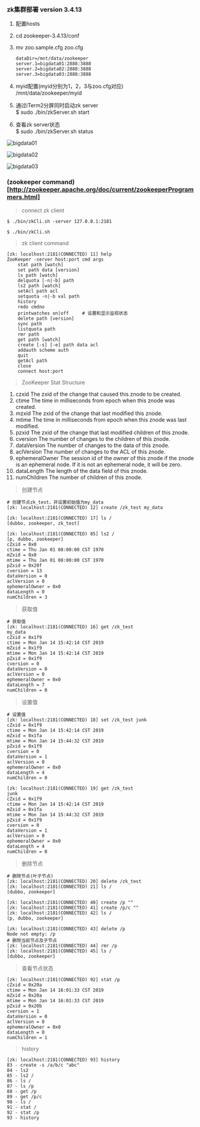 ### zk集群部署 version 3.4.13

1. 配置hosts
2. cd zookeeper-3.4.13/conf
3. mv zoo.sample.cfg zoo.cfg
    ```
    dataDir=/mnt/data/zookeeper
    server.1=bigdata01:2888:3888
    server.2=bigdata02:2888:3888
    server.3=bigdata03:2888:3888
    ```
4. myid配置(myid分别为1，2，3与zoo.cfg对应)  
   /mnt/data/zookeeper/myid  
5. 通过iTerm2分屏同时启动zk server  
$ sudo ./bin/zkServer.sh start

6. 查看zk server状态  
$ sudo ./bin/zkServer.sh status 
 
![bigdata01](https://github.com/Dongzai1005/learning/blob/master/bigdata/src/main/java/wang/xiaoluobo/zookeeper/images/zk01.png)

![bigdata02](https://github.com/Dongzai1005/learning/blob/master/bigdata/src/main/java/wang/xiaoluobo/zookeeper/images/zk02.png)

![bigdata03](https://github.com/Dongzai1005/learning/blob/master/bigdata/src/main/java/wang/xiaoluobo/zookeeper/images/zk03.png)

### (zookeeper command)[http://zookeeper.apache.org/doc/current/zookeeperProgrammers.html]
> connect zk client
```text
$ ./bin/zkCli.sh -server 127.0.0.1:2181

$ ./bin/zkCli.sh
```

> zk client command
```text
[zk: localhost:2181(CONNECTED) 11] help
ZooKeeper -server host:port cmd args
	stat path [watch]
	set path data [version]
	ls path [watch]
	delquota [-n|-b] path
	ls2 path [watch]
	setAcl path acl
	setquota -n|-b val path
	history
	redo cmdno
	printwatches on|off     # 设置和显示监视状态
	delete path [version]
	sync path
	listquota path
	rmr path
	get path [watch]
	create [-s] [-e] path data acl
	addauth scheme auth
	quit
	getAcl path
	close
	connect host:port
```

> ZooKeeper Stat Structure
1. czxid
The zxid of the change that caused this znode to be created.
2. ctime
The time in milliseconds from epoch when this znode was created.
3. mzxid
The zxid of the change that last modified this znode.
4. mtime
The time in milliseconds from epoch when this znode was last modified.
5. pzxid
The zxid of the change that last modified children of this znode.
6. cversion
The number of changes to the children of this znode.
7. dataVersion
The number of changes to the data of this znode.
8. aclVersion
The number of changes to the ACL of this znode.
9. ephemeralOwner
The session id of the owner of this znode if the znode is an ephemeral node. If it is not an ephemeral node, it will be zero.
10. dataLength
The length of the data field of this znode.
11. numChildren
The number of children of this znode.


> 创建节点
```text
# 创建节点zk_test，并设置初始值为my_data
[zk: localhost:2181(CONNECTED) 12] create /zk_test my_data

[zk: localhost:2181(CONNECTED) 17] ls /
[dubbo, zookeeper, zk_test]

[zk: localhost:2181(CONNECTED) 85] ls2 /
[p, dubbo, zookeeper]
cZxid = 0x0
ctime = Thu Jan 01 08:00:00 CST 1970
mZxid = 0x0
mtime = Thu Jan 01 08:00:00 CST 1970
pZxid = 0x20f
cversion = 13
dataVersion = 0
aclVersion = 0
ephemeralOwner = 0x0
dataLength = 0
numChildren = 3
```

> 获取值
```text
# 获取值
[zk: localhost:2181(CONNECTED) 16] get /zk_test
my_data
cZxid = 0x1f9
ctime = Mon Jan 14 15:42:14 CST 2019
mZxid = 0x1f9
mtime = Mon Jan 14 15:42:14 CST 2019
pZxid = 0x1f9
cversion = 0
dataVersion = 0
aclVersion = 0
ephemeralOwner = 0x0
dataLength = 7
numChildren = 0
```

> 设置值
```text
# 设置值
[zk: localhost:2181(CONNECTED) 18] set /zk_test junk
cZxid = 0x1f9
ctime = Mon Jan 14 15:42:14 CST 2019
mZxid = 0x1fa
mtime = Mon Jan 14 15:44:32 CST 2019
pZxid = 0x1f9
cversion = 0
dataVersion = 1
aclVersion = 0
ephemeralOwner = 0x0
dataLength = 4
numChildren = 0

[zk: localhost:2181(CONNECTED) 19] get /zk_test
junk
cZxid = 0x1f9
ctime = Mon Jan 14 15:42:14 CST 2019
mZxid = 0x1fa
mtime = Mon Jan 14 15:44:32 CST 2019
pZxid = 0x1f9
cversion = 0
dataVersion = 1
aclVersion = 0
ephemeralOwner = 0x0
dataLength = 4
numChildren = 0
```

> 删除节点
```text
# 删除节点(叶子节点)
[zk: localhost:2181(CONNECTED) 20] delete /zk_test
[zk: localhost:2181(CONNECTED) 21] ls /
[dubbo, zookeeper]

[zk: localhost:2181(CONNECTED) 40] create /p ""
[zk: localhost:2181(CONNECTED) 41] create /p/c ""
[zk: localhost:2181(CONNECTED) 42] ls /
[p, dubbo, zookeeper]

[zk: localhost:2181(CONNECTED) 43] delete /p
Node not empty: /p
# 删除当前节点及子节点
[zk: localhost:2181(CONNECTED) 44] rmr /p
[zk: localhost:2181(CONNECTED) 45] ls /
[dubbo, zookeeper]
```

> 查看节点状态
```text
[zk: localhost:2181(CONNECTED) 92] stat /p
cZxid = 0x20a
ctime = Mon Jan 14 16:01:33 CST 2019
mZxid = 0x20a
mtime = Mon Jan 14 16:01:33 CST 2019
pZxid = 0x20b
cversion = 1
dataVersion = 0
aclVersion = 0
ephemeralOwner = 0x0
dataLength = 0
numChildren = 1
```

> history
```text
[zk: localhost:2181(CONNECTED) 93] history
83 - create -s /a/b/c "abc"
84 - ls2
85 - ls2 /
86 - ls /
87 - ls /p
88 - get /p
89 - get /p/c
90 - ls /
91 - stat /
92 - stat /p
93 - history
```

